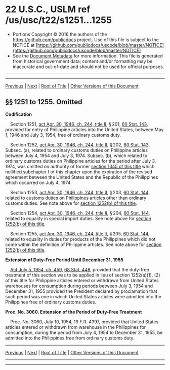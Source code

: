 ---
---

# 22 U.S.C., USLM ref /us/usc/t22/s1251...1255

* Portions Copyright © 2016 the authors of the https://github.com/publicdocs project.
  Use of this file is subject to the NOTICE at [https://github.com/publicdocs/uscode/blob/master/NOTICE](https://github.com/publicdocs/uscode/blob/master/NOTICE)
* See the [Document Metadata](././../../../../../..//README.md) for more information.
  This file is generated from historical government data; content and/or formatting may be inaccurate and out-of-date and should not be used for official purposes.

----------
----------

[Previous](./../../../../../..//us/usc/t22/ch15/schI/pt1/m__us_usc_t22_ch15_schI_pt1.md) | [Next](./../../../../../..//us/usc/t22/ch15/schI/pt2/m__us_usc_t22_ch15_schI_pt2.md) | [Root of Title](./../../../../../../) | [Other Versions of this Document](https://publicdocs.github.io/go/links?ns=uslm&ref=%2Fus%2Fusc%2Ft22%2Fs1251...1255)

## §§ 1251 to 1255. Omitted

 __Codification__ 

    Section 1251, [act Apr. 30, 1946, ch. 244, title II][/us/act/1946-04-30/ch244/tII], § 201, [60 Stat. 143][/us/stat/60/143], provided for entry of Philippine articles into the United States, between May 1, 1946 and July 3, 1954, free of ordinary customs duty.

    Section 1252, [act Apr. 30, 1946, ch. 244, title II][/us/act/1946-04-30/ch244/tII], § 202, [60 Stat. 143][/us/stat/60/143]. Subsec. (a), related to ordinary customs duties on Philippine articles between July 4, 1954 and July 3, 1974. Subsec. (b), which related to ordinary customs duties on Philippine articles for the period after July 3, 1974, was omitted on authority of former [section 1345 of this title][/us/usc/t22/s1345] which nullified subchapter I of this chapter upon the expiration of the revised agreement between the United States and the Republic of the Philippines which occurred on July 4, 1974.

    Section 1253, [act Apr. 30, 1946, ch. 244, title II][/us/act/1946-04-30/ch244/tII], § 203, [60 Stat. 144][/us/stat/60/144], related to customs duties on Philippines articles other than ordinary customs duties. See note above for [section 1252(b) of this title][/us/usc/t22/s1252/b].

    Section 1254, [act Apr. 30, 1946, ch. 244, title II][/us/act/1946-04-30/ch244/tII], § 204, [60 Stat. 144][/us/stat/60/144], related to equality in special import duties. See note above for [section 1252(b) of this title][/us/usc/t22/s1252/b].

    Section 1255, [act Apr. 30, 1946, ch. 244, title II][/us/act/1946-04-30/ch244/tII], § 205, [60 Stat. 144][/us/stat/60/144], related to equality in duties for products of the Philippines which did not come within the definition of Philippine articles. See note above for [section 1252(b) of this title][/us/usc/t22/s1252/b].

 __Extension of Duty-Free Period Until__  __December 31, 1955__ 

    [Act July 5, 1954, ch. 459][/us/act/1954-07-05/ch459], [68 Stat. 448][/us/stat/68/448], provided that the duty-free treatment of this section was to be applied in lieu of section 1252(a)(1), (2) of this title for Philippine articles entered or withdrawn from United States warehouses for consumption during periods between July 3, 1954 and December 31, 1955 provided the President declared by proclamation that such period was one in which United States articles were admitted into the Philippines free of ordinary customs duties.

 __Proc. No. 3060. Extension of the Period of Duty-Free Treatment__ 

    Proc. No. 3060, July 10, 1954, 19 F.R. 4397, provided that United States articles entered or withdrawn from warehouse in the Philippines for consumption, during the period from July 4, 1954 to December 31, 1955, be admitted into the Philippines free from ordinary customs duty.

----------

[Previous](./../../../../../..//us/usc/t22/ch15/schI/pt1/m__us_usc_t22_ch15_schI_pt1.md) | [Next](./../../../../../..//us/usc/t22/ch15/schI/pt2/m__us_usc_t22_ch15_schI_pt2.md) | [Root of Title](./../../../../../../) | [Other Versions of this Document](https://publicdocs.github.io/go/links?ns=uslm&ref=%2Fus%2Fusc%2Ft22%2Fs1251...1255)

----------
----------

[/us/act/1946-04-30/ch244/tII]: https://publicdocs.github.io/go/links?ns=uslm&ref=%2Fus%2Fact%2F1946-04-30%2Fch244%2FtII
[/us/stat/60/143]: https://publicdocs.github.io/go/links?ns=uslm&ref=%2Fus%2Fstat%2F60%2F143
[/us/act/1946-04-30/ch244/tII]: https://publicdocs.github.io/go/links?ns=uslm&ref=%2Fus%2Fact%2F1946-04-30%2Fch244%2FtII
[/us/stat/60/143]: https://publicdocs.github.io/go/links?ns=uslm&ref=%2Fus%2Fstat%2F60%2F143
[/us/usc/t22/s1345]: https://publicdocs.github.io/go/links?ns=uslm&ref=%2Fus%2Fusc%2Ft22%2Fs1345
[/us/act/1946-04-30/ch244/tII]: https://publicdocs.github.io/go/links?ns=uslm&ref=%2Fus%2Fact%2F1946-04-30%2Fch244%2FtII
[/us/stat/60/144]: https://publicdocs.github.io/go/links?ns=uslm&ref=%2Fus%2Fstat%2F60%2F144
[/us/usc/t22/s1252/b]: https://publicdocs.github.io/go/links?ns=uslm&ref=%2Fus%2Fusc%2Ft22%2Fs1252%2Fb
[/us/act/1946-04-30/ch244/tII]: https://publicdocs.github.io/go/links?ns=uslm&ref=%2Fus%2Fact%2F1946-04-30%2Fch244%2FtII
[/us/stat/60/144]: https://publicdocs.github.io/go/links?ns=uslm&ref=%2Fus%2Fstat%2F60%2F144
[/us/usc/t22/s1252/b]: https://publicdocs.github.io/go/links?ns=uslm&ref=%2Fus%2Fusc%2Ft22%2Fs1252%2Fb
[/us/act/1946-04-30/ch244/tII]: https://publicdocs.github.io/go/links?ns=uslm&ref=%2Fus%2Fact%2F1946-04-30%2Fch244%2FtII
[/us/stat/60/144]: https://publicdocs.github.io/go/links?ns=uslm&ref=%2Fus%2Fstat%2F60%2F144
[/us/usc/t22/s1252/b]: https://publicdocs.github.io/go/links?ns=uslm&ref=%2Fus%2Fusc%2Ft22%2Fs1252%2Fb
[/us/act/1954-07-05/ch459]: https://publicdocs.github.io/go/links?ns=uslm&ref=%2Fus%2Fact%2F1954-07-05%2Fch459
[/us/stat/68/448]: https://publicdocs.github.io/go/links?ns=uslm&ref=%2Fus%2Fstat%2F68%2F448


